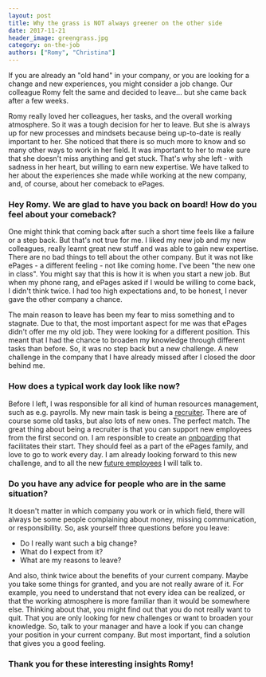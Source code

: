 ```yaml
---
layout: post
title: Why the grass is NOT always greener on the other side
date: 2017-11-21
header_image: greengrass.jpg
category: on-the-job
authors: ["Romy", "Christina"]
---
```


If you are already an "old hand" in your company, or you are looking for a change and new experiences, you might consider a job change.
Our colleague Romy felt the same and decided to leave... but she came back after a few weeks.

Romy really loved her colleagues, her tasks, and the overall working atmosphere.
So it was a tough decision for her to leave.
But she is always up for new processes and mindsets because being up-to-date is really important to her.
She noticed that there is so much more to know and so many other ways to work in her field.
It was important to her to make sure that she doesn't miss anything and get stuck.
That's why she left - with sadness in her heart, but willing to earn new expertise.
We have talked to her about the experiences she made while working at the new company, and, of course, about her comeback to ePages.

### Hey Romy. We are glad to have you back on board! How do you feel about your comeback?

One might think that coming back after such a short time feels like a failure or a step back.
But that's not true for me.
I liked my new job and my new colleagues, really learnt great new stuff and was able to gain new expertise.
There are no bad things to tell about the other company.
But it was not like ePages - a different feeling - not like coming home.
I've been "the new one in class".
You might say that this is how it is when you start a new job.
But when my phone rang, and ePages asked if I would be willing to come back, I didn't think twice.
I had too high expectations and, to be honest, I never gave the other company a chance.

The main reason to leave has been my fear to miss something and to stagnate.
Due to that, the most important aspect for me was that ePages didn't offer me my old job.
They were looking for a different position.
This meant that I had the chance to broaden my knowledge through different tasks than before.
So, it was no step back but a new challenge.
A new challenge in the company that I have already missed after I closed the door behind me.

### How does a typical work day look like now?

Before I left, I was responsible for all kind of human resources management, such as e.g. payrolls.
My new main task is being a [recruiter](/blog/on-the-job/behind-the-scenes-technical-recruiting-at-epages/).
There are of course some old tasks, but also lots of new ones.
The perfect match.
The great thing about being a recruiter is that you can support new employees from the first second on.
I am responsible to create an [onboarding](/blog/on-the-job/5-steps-to-make-you-feel-comfortable-in-your-new-job/) that facilitates their start.
They should feel as a part of the ePages family, and love to go to work every day.
I am already looking forward to this new challenge, and to all the new [future employees](/devjobs/) I will talk to.

### Do you have any advice for people who are in the same situation?

It doesn't matter in which company you work or in which field, there will always be some people complaining about money, missing communication, or responsibility.
So, ask yourself three questions before you leave:
- Do I really want such a big change?
- What do I expect from it?
- What are my reasons to leave?

And also, think twice about the benefits of your current company.
Maybe you take some things for granted, and you are not really aware of it.
For example, you need to understand that not every idea can be realized, or that the working atmosphere is more familiar than it would be somewhere else.
Thinking about that, you might find out that you do not really want to quit.
That you are only looking for new challenges or want to broaden your knowledge.
So, talk to your manager and have a look if you can change your position in your current company.
But most important, find a solution that gives you a good feeling.

### Thank you for these interesting insights Romy!

